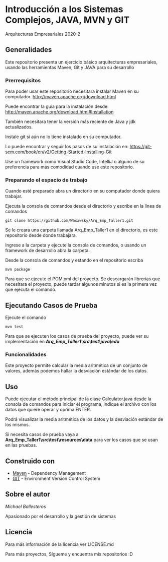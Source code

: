 # Introducción a los Sistemas Complejos, JAVA, MVN y GIT

Arquitecturas Empresariales 2020-2

## Generalidades

Este repositorio presenta un ejercicio básico arquitecturas empresariales, usando las herramientas Maven, Git y JAVA para su desarrollo

### Prerrequisitos

Para poder usar este repositorio necesitara instalar Maven en su computador.
http://maven.apache.org/download.html

Puede encontrar la guía para la instalación desde:
http://maven.apache.org/download.html#Installation

También necesitara tener la versión más reciente de Java y jdk actualizados.

Instale git si aún no lo tiene instalado en su computador.

Lo puede encontrar y seguir los pasos de su instalación en:
https://git-scm.com/book/en/v2/Getting-Started-Installing-Git

Use un framework como Visual Studio Code, IntelliJ o alguno de su preferencia para más comodidad cuando use este repositorio.


### Preparando el espacio de trabajo

Cuando esté preparado abra un directorio en su computador donde quiera trabajar.

Ejecuta la consola de comandos desde el directorio y escribe en la línea de comandos

```
git clone https://github.com/Wasawsky/Arq_Emp_Taller1.git
```

Se le creara una carpeta llamada Arq_Emp_Taller1 en el directorio, es este repositorio desde donde trabajara.

Ingrese a la carpeta y ejecute la consola de comandos, o usando un framework de desarrollo abra la carpeta.

Desde la consola de comandos y estando en el repositorio escriba

```
mvn package
```

Para que se ejecute el POM.xml del proyecto.
Se descargarán librerías que necesitara el proyecto, puede tardar algunos minutos si es la primera vez que ejecuta el comando.

## Ejecutando Casos de Prueba

Ejecute el comando 
```
mvn test
```

Para que se ejecuten los casos de prueba del proyecto, puede ver su implementación en ***Arq_Emp_Taller1\src\test\java\edu***

### Funcionalidades

Este proyecto permite calcular la media aritmética de un conjunto de valores, además podemos hallar la desviación estándar de los datos.

## Uso

Puede ejecutar el método principal de la clase Calculator.java desde la consola de comandos para iniciar el programa, indique el archivo con los datos que quiere operar y oprima ENTER.

Podrá visualizar la media aritmética de los datos y la desviación estándar de los mismos.

Si necesita casos de prueba vaya a **Arq_Emp_Taller1\src\test\resources\data** para ver los casos que se usan en las pruebas. 

## Construido con

* [Maven](https://maven.apache.org/) - Dependency Management
* [GIT](https://git-scm.com/) - Environment Version Control System

## Sobre el autor

*Michael Ballesteros*

Apasionado por el desarrollo y la gestión de sistemas

## Licencia

Para más información de la licencia ver LICENSE.md

Para más proyectos, Sígueme y encuentra mis repositorios :D
